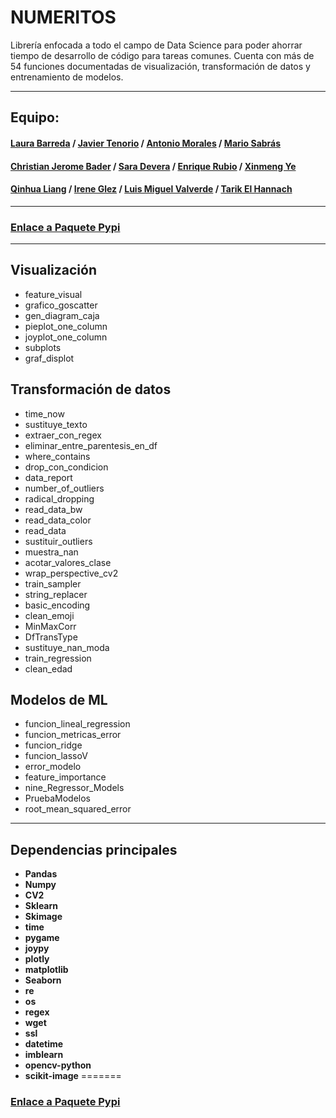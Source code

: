 # NUMERITOS

Librería enfocada a todo el campo de Data Science para poder ahorrar tiempo de desarrollo de código para tareas comunes.
Cuenta con más de 54 funciones documentadas de visualización, transformación de datos y entrenamiento de modelos.

-----

## Equipo:

#### [Laura Barreda](https://github.com/lauragreemko) / [Javier Tenorio](https://github.com/75Engel) / [Antonio Morales](https://github.com/Toni2Morales) / [Mario Sabrás](https://github.com/Masara00)
#### [Christian Jerome Bader](https://github.com/jeromebader) / [Sara Devera](saradevera) / [Enrique Rubio](https://github.com/EnriRuRu) / [Xinmeng Ye](xyaimao)
#### [Qinhua Liang](https://github.com/qinghua03) / [Irene Glez](https://github.com/irene-glez) / [Luis Miguel Valverde](https://github.com/lumivalsa) / [Tarik El Hannach](https://github.com/tarikelhannach)

----

### [Enlace a Paquete Pypi]()

----
## Visualización
* feature_visual
* grafico_goscatter
* gen_diagram_caja
* pieplot_one_column
* joyplot_one_column
* subplots
* graf_displot


## Transformación de datos
* time_now
* sustituye_texto
* extraer_con_regex
* eliminar_entre_parentesis_en_df
* where_contains
* drop_con_condicion
* data_report
* number_of_outliers
* radical_dropping
* read_data_bw
* read_data_color
* read_data
* sustituir_outliers
* muestra_nan
* acotar_valores_clase
* wrap_perspective_cv2
* train_sampler
* string_replacer
* basic_encoding
* clean_emoji
* MinMaxCorr
* DfTransType
* sustituye_nan_moda
* train_regression
* clean_edad


## Modelos de ML
* funcion_lineal_regression
* funcion_metricas_error
* funcion_ridge
* funcion_lassoV
* error_modelo
* feature_importance
* nine_Regressor_Models
* PruebaModelos
* root_mean_squared_error

----

## Dependencias principales

* **Pandas**
* **Numpy**
* **CV2**
* **Sklearn**
* **Skimage**
* **time**
* **pygame**
* **joypy**
* **plotly**
* **matplotlib**
* **Seaborn**
* **re**
* **os**
* **regex**
* **wget**
* **ssl**
* **datetime**
* **imblearn**
* **opencv-python**
* **scikit-image**
=======

### [Enlace a Paquete Pypi]()
